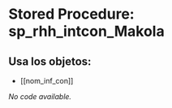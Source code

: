 # Stored Procedure: sp_rhh_intcon_Makola

## Usa los objetos:
- [[nom_inf_con]]

*No code available.*
